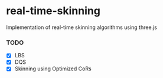 # real-time-skinning
Implementation of real-time skinning algorithms using three.js

### TODO
- [x] LBS
- [x] DQS
- [x] Skinning using Optimized CoRs
